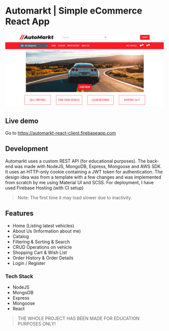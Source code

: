 # Automarkt | Simple eCommerce React App

[![](assets/HomeLogged.png)](https://automarkt-react-client.firebaseapp.com)

## Live demo

Go to https://automarkt-react-client.firebaseapp.com

## Development
Automarkt uses a custom REST API (for educational purposes). The back-end was made with NodeJS, MongoDB, Express, Mongoose and AWS SDK. It uses an HTTP-only cookie containing a JWT token for authentication. The design idea was from a template with a few changes and was implemented from scratch by me using Material UI and SCSS. For deployment, I have used Firebase Hosting (with CI setup)

> Note: The first time it may load slower due to inactivity.

## Features

- Home (Listing latest vehicles)
- About Us (Information about me)
- Catalog
- Filtering & Sorting & Search
- CRUD Operations on vehicle
- Shopping Cart & Wish List
- Order History & Order Details
- Login / Register

### Tech Stack

- NodeJS
- MongoDB
- Express
- Mongoose
- React

> THE WHOLE PROJECT HAS BEEN MADE FOR EDUCATION PURPOSES ONLY!
